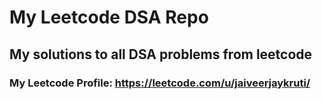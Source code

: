 # My Leetcode DSA Repo
## My solutions to all DSA problems from leetcode
### My Leetcode Profile: https://leetcode.com/u/jaiveerjaykruti/

